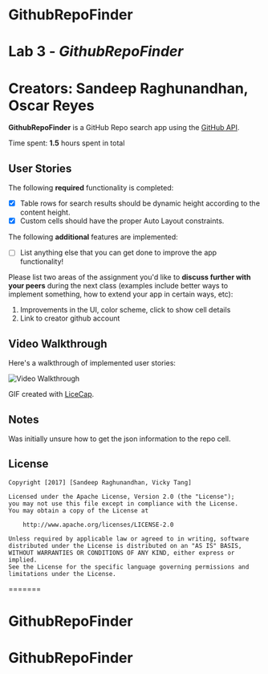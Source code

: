 # GithubRepoFinder
# Lab 3 - *GithubRepoFinder*
# Creators: Sandeep Raghunandhan, Oscar Reyes

**GithubRepoFinder** is a GitHub Repo search app using the [GitHub API](https://developer.github.com/v3/search/#search-repositories).

Time spent: **1.5** hours spent in total

## User Stories

The following **required** functionality is completed:

- [X] Table rows for search results should be dynamic height according to the content height.
- [X] Custom cells should have the proper Auto Layout constraints.

The following **additional** features are implemented:

- [ ] List anything else that you can get done to improve the app functionality!

Please list two areas of the assignment you'd like to **discuss further with your peers** during the next class (examples include better ways to implement something, how to extend your app in certain ways, etc):

1. Improvements in the UI, color scheme, click to show cell details
2. Link to creator github account

## Video Walkthrough

Here's a walkthrough of implemented user stories:

<img src='https://github.com/vctang/GithubRepoFinder/blob/master/demo.gif' title='Video Walkthrough' width='' alt='Video Walkthrough' />

GIF created with [LiceCap](http://www.cockos.com/licecap/).

## Notes

Was initially unsure how to get the json information to the repo cell.

## License

    Copyright [2017] [Sandeep Raghunandhan, Vicky Tang]

    Licensed under the Apache License, Version 2.0 (the "License");
    you may not use this file except in compliance with the License.
    You may obtain a copy of the License at

        http://www.apache.org/licenses/LICENSE-2.0

    Unless required by applicable law or agreed to in writing, software
    distributed under the License is distributed on an "AS IS" BASIS,
    WITHOUT WARRANTIES OR CONDITIONS OF ANY KIND, either express or implied.
    See the License for the specific language governing permissions and
    limitations under the License.
=======
# GithubRepoFinder
# GithubRepoFinder

